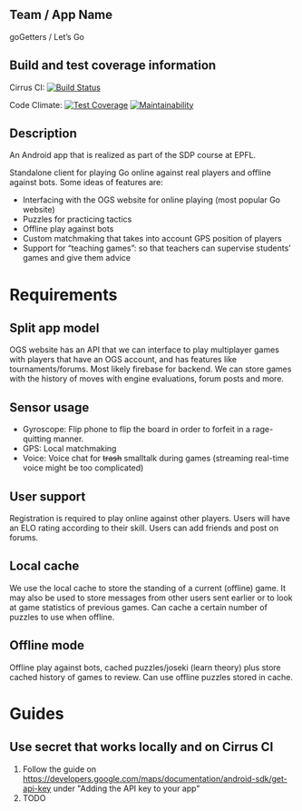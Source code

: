 ## Team / App Name
goGetters / Let’s Go

## Build and test coverage information
Cirrus CI: [![Build Status](https://api.cirrus-ci.com/github/whitewind664/sdp.svg)](https://cirrus-ci.com/github/whitewind664/sdp)

Code Climate: [![Test Coverage](https://api.codeclimate.com/v1/badges/eb499ed5d368f682cb26/test_coverage)](https://codeclimate.com/github/whitewind664/sdp/test_coverage) [![Maintainability](https://api.codeclimate.com/v1/badges/eb499ed5d368f682cb26/maintainability)](https://codeclimate.com/github/whitewind664/sdp/maintainability)

## Description
An Android app that is realized as part of the SDP course at EPFL.

Standalone client for playing Go online against real players and offline against bots. Some ideas of features are:  
 - Interfacing with the OGS website for online playing (most popular Go website)
 - Puzzles for practicing tactics
 - Offline play against bots
 - Custom matchmaking that takes into account GPS position of players
 - Support for “teaching games”: so that teachers can supervise students’ games and give them advice


# Requirements
## Split app model
OGS website has an API that we can interface to play multiplayer games with players that have an OGS account, and has features like tournaments/forums. Most likely firebase for backend. We can store games with the history of moves with engine evaluations, forum posts and more.

## Sensor usage
 - Gyroscope: Flip phone to flip the board in order to forfeit in a rage-quitting manner.
 - GPS: Local matchmaking
 - Voice: Voice chat for ~~trash~~ smalltalk during games (streaming real-time voice might be too complicated)

## User support
Registration is required to play online against other players. Users will have an ELO rating according to their skill. Users can add friends and post on forums.


## Local cache
We use the local cache to store the standing of a current (offline) game. It may also be used to store messages from other users sent earlier or to look at game statistics of previous games. Can cache a certain number of puzzles to use when offline.

## Offline mode

Offline play against bots, cached puzzles/joseki (learn theory) plus store cached history of games to review. Can use offline puzzles stored in cache.


# Guides
## Use secret that works locally and on Cirrus CI
1. Follow the guide on https://developers.google.com/maps/documentation/android-sdk/get-api-key under "Adding the API key to your app"
2. TODO
